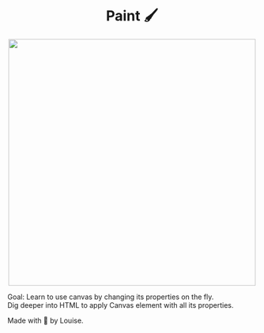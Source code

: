 <h1 align="center">Paint 🖌️</h1>

<p align="center">
<img src="https://user-images.githubusercontent.com/100588945/167320441-f75197a4-984c-48e9-bfab-aded62b40979.gif" width="500">
</p>
  
<p align="justify">
Goal: Learn to use canvas by changing its properties on the fly.<br>
Dig deeper into HTML to apply Canvas element with all its properties.
  
  Made with 💙 by Louise.
</p>
